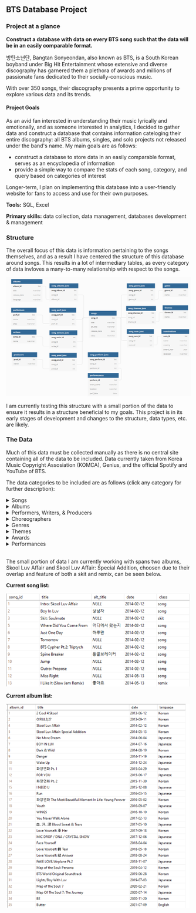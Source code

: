 ## BTS Database Project

### Project at a glance
**Construct a database with data on every BTS song such that the data will be in an easily comparable format.** 

방탄소년단, Bangtan Sonyeondan, also known as BTS, is a South Korean boyband under Big Hit Entertainment whose extensive and diverse discography has garnered them a plethora of awards and millions of passionate fans dedicated to their socially-conscious music. 

With over 350 songs, their discography presents a prime opportunity to explore various data and its trends.

#### Project Goals
As an avid fan interested in understanding their music lyrically and emotionally, and as someone interested in analytics, I decided to gather data and construct a database that contains information cateloging their entire discography: all BTS albums, singles, and solo projects not released under the band's name. My main goals are as follows:
- construct a database to store data in an easily comparable format, serves as an encyclopedia of information
- provide a simple way to compare the stats of each song, category, and query based on categories of interest

Longer-term, I plan on implementing this database into a user-friendly website for fans to access and use for their own purposes.

**Tools:** SQL, Excel

**Primary skills:** data collection, data management, databases development & management 
  
### Structure
The overall focus of this data is information pertaining to the songs themselves, and as a result I have centered the structure of this database around songs. This results in a lot of intermediary tables, as every category of data invloves a many-to-many relationship with respect to the songs. 

 <img src="images/btsdata.png" width=600>

I am currently testing this structure with a small portion of the data to ensure it results in a structure beneficial to my goals. This project is in its early stages of development and changes to the structure, data types, etc. are likely.

### The Data
Much of this data must be collected manually as there is no central site containing all of the data to be included. Data currently taken from Korea Music Copyright Assosiation (KOMCA), Genius, and the official Spotify and YouTube of BTS.

The data categories to be included are as follows (click any category for further description):

<details> 
   <summary> Songs </summary>

There are over 350 songs to be included in this database, taking into consideration all original published singles and albums, remixes, and solo projects created by the members outside of BTS. This table contains the columns title, alternate title, release date, and class.

<br> 
  
Many songs have multiple titles depending on the language and translation; the song "뱁새" ("Baepsae") for example, can also be called "Crow-Tit", "Try-Hard", or "Silver Spoon" due to the many translations and transliterations of the Korean title. I will use the most common title and translations where necessary, but I may add a table for alternate titles in the future.

<br>
  
Some songs have a remix (or several) which changes the overall genre of the original song, as well as having a different release date. I considered making remixes their own separate table with another many to many relationship, but I decided to use a classification column within songs instead. Then I can still sort by class to find all remixes, or by title to find all remixes of a song/to see if a song has a remix. The "class" column is this classification where there are three potential types of tracks: song (a traditional original song), skit (a spoken word track, usually featuring a conversation between the members), and remix (a remix of an original song).
  
<br>
  
Current songlist:
  
<br>
  
<img src="images/songsbts.png" width=500>
  
<br>

Songs frequently appear on multiple albums (and albums contain multiple songs, of course) so a many-to-many relationship is required between songs and albums.

</details>

<details> 
  <summary> Albums </summary>

This table contains the columns title, release date, and language. There are 32 official albums created by BTS: 17 where the primary language is Korean, 14 in Japanese, and 1 in English. Non-BTS albums to be included are not yet on this table. 
  
  <br>
  
Current album list:
  
  <br>
  
<img src="images/albums_test.png" width=500>
</details>

<details> 
   <summary> Performers, Writers, & Producers </summary>
  
These are three separate tables which contain the names of the performers, writers, and producers who worked on each song.

  <br>
  
  While the band has 7 members, not all are featured on every song; units such as the rap-line and vocal-line, as well as other random groupings, solos, and separate artist features are common on most albums. This 'Performers' table lists with the 7 members, then artists commonly featured (usually people from within the company), then external features or artists not commonly featured on these albums. 

  <br>
  
The writers and producers overlap substantially (with the performers, too) so there is potential for turning these three into one table. However, the intermediary table would likely end up being large with the possibility of 20 attributes per song, so for now I have opted to keep them as separate tables.
</details>

<details> 
   <summary> Choreographers </summary> 
  
Many songs, particularly title tracks, have choreography and I would like to credit those involved, but it is surprisingly difficult to find this information from a reliable source (if at all). I have decided to leave this information out until a reliable source can be found, but it is still data I would like to eventually pursue.
</details>

<details> 
   <summary> Genres </summary> 
  
While the whole of BTS's discography, especially when considered in contexts with other artists, is classified as 'KPOP' with secondary genres like 'hip-hop' or 'dance pop', their music has a variety of influences that are important to distinguish when we consider BTS as their own entity. I could simplify the relationships by having only one primary genre per song, but this wouldn't encapsulate the diversity within BTS's music, and also wouldn't allow for accuracy when comparing songs. 
<br>
This categorization is a bit subjective but I will be thoroughly researching to make in-depth analysis of each song, and will be asking others for their input via social media.
</details>

<details> 
   <summary> Themes </summary> 
  
This is another subjective categorization which describes the overall motifs within each song. Songs will have more than one in general due to the complex themes and lyricism, as well as for ease of comparison.
</details>

<details> 
   <summary> Awards </summary> 
  
Many songs have been nominated for awards across several countries, spanning from the Melon Music Awards in South Korea to the Grammy Awards in the United States.
This table includes the columns 'name' for the name of the award, 'country', 'award year', and 'received' to confirm whether the award was received or not.
</details>
 
<details> 
   <summary> Performances </summary> 
  
For this category, I would like to know where and when each song has been performed live for fans on tours, concerts, award shows, and other events. There are many songs which have never been performed live and I want to be able to differentiate these, as well as see how often they perform certain songs. Sifting through nearly 10 years of information is going to take a while, so this category is on hold while I work on the more directly available data.
</details>

<br>

The small portion of data I am currently working with spans two albums, Skool Luv Affair and Skool Luv Affair: Special Addition, choosen due to their overlap and feature of both a skit and remix, can be seen below.

**Current song list:**

<img src="images/songsbts.png" width=500>

**Current album list:**

<img src="images/albums_test.png" width=500>

